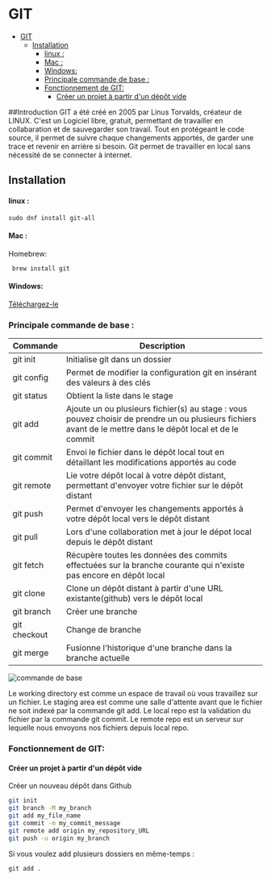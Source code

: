 # GIT

- [GIT](#git)
  - [Installation <a name="Installation"></a>](#installation-)
      - [linux :](#linux-)
      - [Mac :](#mac-)
      - [Windows:](#windows)
    - [Principale commande de base :](#principale-commande-de-base-)
    - [Fonctionnement de GIT: <a name="#Commande"></a>](#fonctionnement-de-git-)
      - [Créer un projet à partir d'un dépôt vide](#créer-un-projet-à-partir-dun-dépôt-vide)
  

##Introduction<a name="Introduction"></a>
GIT a été créé en 2005 par Linus Torvalds, créateur de LINUX. 
C'est un Logiciel libre, gratuit, permettant de travailler en collabaration et de sauvegarder son travail. Tout en protégeant le code source, il permet de suivre chaque changements apportés, de garder une trace et revenir en arrière si besoin.
Git permet de travailler en local sans nécessité de se connecter à internet. 
  


## Installation <a name="Installation"></a>
#### linux : 
```
sudo dnf install git-all
```
#### Mac : 
  Homebrew:
 ```
  brew install git
 ```
#### Windows: 
[Téléchargez-le](https://git-scm.com/download/win)

### Principale commande de base : 

| Commande | Description |
| ---- | ---- |
| git init | Initialise git dans un dossier|
| git config| Permet de modifier la configuration git en insérant des valeurs à des clés |
| git status | Obtient la liste dans le stage|
| git add | Ajoute un ou plusieurs fichier(s) au stage : vous pouvez choisir de prendre un ou plusieurs fichiers avant de le mettre dans le dépôt local et de le commit|
| git commit | Envoi le fichier dans le dépôt local tout en détaillant les modifications apportés au code|
| git remote | Lie votre dépôt local à votre dépôt distant, permettant d'envoyer votre fichier sur le dépôt distant|
| git push | Permet d'envoyer les changements apportés à votre dépôt local vers le dépôt distant |
| git pull | Lors d'une collaboration met à jour le dépot local depuis le dépôt distant|
| git fetch | Récupère toutes les données des commits effectuées sur la branche courante qui n'existe pas encore en dépôt local |
| git clone | Clone un dépôt distant à partir d'une URL existante(github) vers le dépôt local |
| git branch | Créer une branche |
| git checkout | Change de branche |
| git merge | Fusionne l'historique d'une branche dans la branche actuelle|

![commande de base ](https://blog.freelancerepublik.com/wp-content/uploads/2021/12/Git-Architechture.png)

Le working directory est comme un espace de travail où vous travaillez sur un fichier.
Le staging area est comme une salle d'attente avant que le fichier ne soit indexé par la commande git add.
Le local repo est la validation du fichier par la commande git commit.
Le remote repo est un serveur sur lequelle nous envoyons nos fichiers depuis local repo.
### Fonctionnement de GIT: <a name="#Commande"></a>

#### Créer un projet à partir d'un dépôt vide
 Créer un nouveau dépôt dans Github
```sh
git init 
git branch -M my_branch
git add my_file_name
git commit -m my_commit_message
git remote add origin my_repository_URL
git push -u origin my_branch
```
Si vous voulez add plusieurs dossiers en même-temps :
```
git add .
```